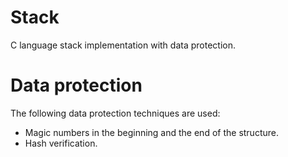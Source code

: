 # Stack
C language stack implementation with data protection.
# Data protection
The following data protection techniques are used:
 - Magic numbers in the beginning and the end of the structure.
 - Hash verification.
